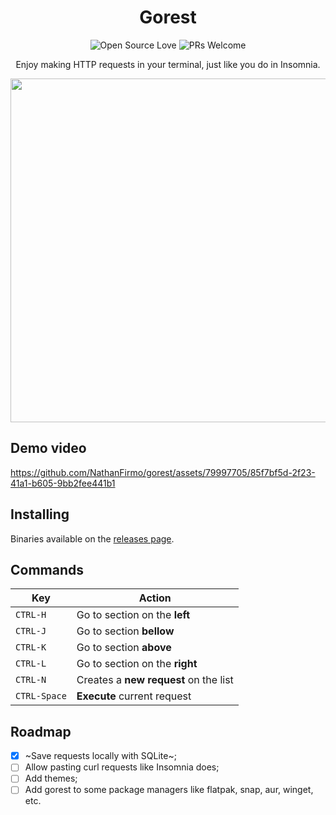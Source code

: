 <div align=center>

# Gorest

![Open Source Love](https://badges.frapsoft.com/os/mit/mit.svg?v=102)
![PRs Welcome](https://img.shields.io/badge/PRs-welcome-brightgreen.svg)

Enjoy making HTTP requests in your terminal, just like you do in Insomnia.

<img src="https://github.com/NathanFirmo/gorest/assets/79997705/1cd5f526-9e34-4493-810b-f0f40b369986" width="550px" heigth="550px">

</div>

## Demo video

https://github.com/NathanFirmo/gorest/assets/79997705/85f7bf5d-2f23-41a1-b605-9bb2fee441b1

## Installing

Binaries available on the [releases page](https://github.com/NathanFirmo/gorest/releases/latest).

## Commands

|Key|Action|
|---|---|
|`CTRL-H`|Go to section on the **left**|
|`CTRL-J`|Go to section **bellow**|
|`CTRL-K`|Go to section **above**|
|`CTRL-L`|Go to section on the **right**|
|`CTRL-N`|Creates a **new request** on the list|
|`CTRL-Space`|**Execute** current request|

## Roadmap
 
- [x] ~Save requests locally with SQLite~;
- [ ] Allow pasting curl requests like Insomnia does;
- [ ] Add themes;
- [ ] Add gorest to some package managers like flatpak, snap, aur, winget, etc.
